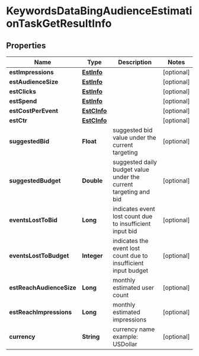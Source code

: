 

# KeywordsDataBingAudienceEstimationTaskGetResultInfo


## Properties

| Name | Type | Description | Notes |
|------------ | ------------- | ------------- | -------------|
|**estImpressions** | [**EstInfo**](EstInfo.md) |  |  [optional] |
|**estAudienceSize** | [**EstInfo**](EstInfo.md) |  |  [optional] |
|**estClicks** | [**EstInfo**](EstInfo.md) |  |  [optional] |
|**estSpend** | [**EstInfo**](EstInfo.md) |  |  [optional] |
|**estCostPerEvent** | [**EstCInfo**](EstCInfo.md) |  |  [optional] |
|**estCtr** | [**EstCInfo**](EstCInfo.md) |  |  [optional] |
|**suggestedBid** | **Float** | suggested bid value under the current targeting |  [optional] |
|**suggestedBudget** | **Double** | suggested daily budget value under the current targeting and bid |  [optional] |
|**eventsLostToBid** | **Long** | indicates event lost count due to insufficient input bid |  [optional] |
|**eventsLostToBudget** | **Integer** | indicates the event lost count due to insufficient input budget |  [optional] |
|**estReachAudienceSize** | **Long** | monthly estimated user count |  [optional] |
|**estReachImpressions** | **Long** | monthly estimated impressions |  [optional] |
|**currency** | **String** | currency name example: USDollar |  [optional] |



